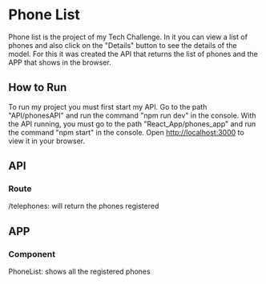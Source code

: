 # Phone List

Phone list is the project of my Tech Challenge. In it you can view a list of phones and also click on the "Details" button to see the details of the model.
For this it was created the API that returns the list of phones and the APP that shows in the browser.

## How to Run

To run my project you must first start my API.
Go to the path "API/phonesAPI" and run the command "npm run dev" in the console.
With the API running, you must go to the path "React_App/phones_app" and run the command "npm start" in the console.
Open [http://localhost:3000](http://localhost:3000) to view it in your browser.

## API

### Route

/telephones: will return the phones registered

## APP

### Component

PhoneList: shows all the registered phones